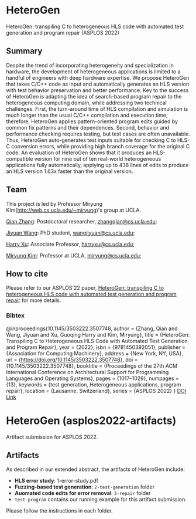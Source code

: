 # HeteroGen
HeteroGen: transpiling C to heterogeneous HLS code with automated test generation and program repair (ASPLOS 2022)

## Summary 
Despite the trend of incorporating heterogeneity and specialization in hardware, the development of heterogeneous applications is limited to a handful of engineers with deep hardware expertise. We propose HeteroGen that takes C/C++ code as input and automatically generates an HLS version with test behavior preservation and better performance. Key to the success of HeteroGen is adapting the idea of search-based program repair to the heterogeneous computing domain, while addressing two technical challenges. First, the turn-around time of HLS compilation and simulation is much longer than the usual C/C++ compilation and execution time; therefore, HeteroGen applies pattern-oriented program edits guided by common fix patterns and their dependences. Second, behavior and performance checking requires testing, but test cases are often unavailable. Thus, HeteroGen auto-generates test inputs suitable for checking C to HLS-C conversion errors, while providing high branch coverage for the original C code.
An evaluation of HeteroGen shows that it produces an HLS-compatible version for nine out of ten real-world heterogeneous applications fully automatically, applying up to 438 lines of edits to produce an HLS version 1.63x faster than the original version.

## Team 
This project is led by Professor Miryung Kim(http://web.cs.ucla.edu/~miryung)'s group at UCLA. 

[Qian Zhang](http://web.cs.ucla.edu/~zhangqian/): Postdoctoral researcher, zhangqian@cs.ucla.edu;

[Jiyuan Wang](http://web.cs.ucla.edu/~wangjiyuan): PhD student, wangjiyuan@cs.ucla.edu;

[Harry Xu](http://web.cs.ucla.edu/~harryxu/): Associate Professor, harryxu@cs.ucla.edu; 

[Miryung Kim](http://web.cs.ucla.edu/~miryung/): Professor at UCLA, miryung@cs.ucla.edu;


## How to cite 
Please refer to our ASPLOS'22 paper, [HeteroGen: transpiling C to heterogeneous HLS code with automated test generation and program repair](http://web.cs.ucla.edu/~miryung/Publications/ASPLOS22_heterogen.pdf) for more details. 
### Bibtex  
@inproceedings{10.1145/3503222.3507748, author = {Zhang, Qian and Wang, Jiyuan and Xu, Guoqing Harry and Kim, Miryung}, title = {HeteroGen: Transpiling C to Heterogeneous HLS Code with Automated Test Generation and Program Repair}, year = {2022}, isbn = {9781450392051}, publisher = {Association for Computing Machinery}, address = {New York, NY, USA}, url = {https://doi.org/10.1145/3503222.3507748}, doi = {10.1145/3503222.3507748}, booktitle = {Proceedings of the 27th ACM International Conference on Architectural Support for Programming Languages and Operating Systems}, pages = {1017–1029}, numpages = {13}, keywords = {test generation, Heterogeneous applications, program repair}, location = {Lausanne, Switzerland}, series = {ASPLOS 2022} }
[DOI Link](https://dl.acm.org/doi/10.1145/3503222.3507748)


# HeteroGen (asplos2022-artifacts)
Artifact submission for ASPLOS 2022.

## Artifacts
As described in our extended abstract, the artifacts of HeteroGen include:
- **HLS error study**: 1-error-study.pdf
- **Fuzzing-based test generation**: `2-test-generation` folder
- **Auomated code edits for error removal**: `3-repair` folder
- `test-program` contains our running example for this artifact submission.

Please follow the instructions in each folder.

